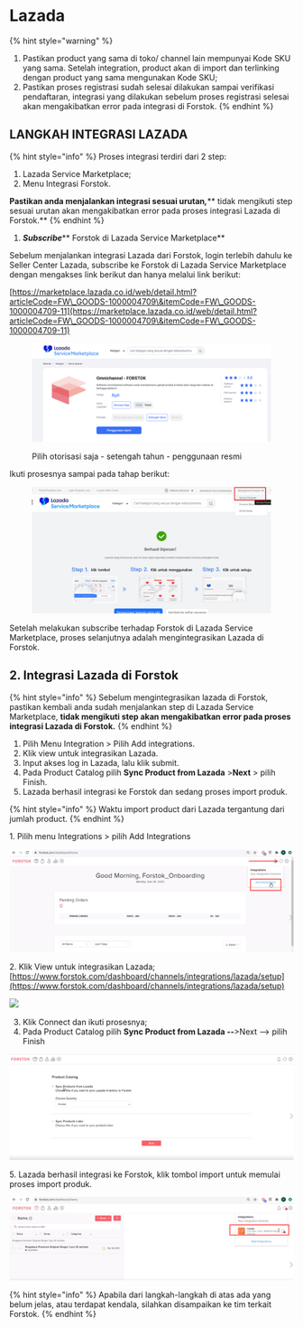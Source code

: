 # Lazada

{% hint style="warning" %}
1. Pastikan product yang sama di toko/ channel lain mempunyai Kode SKU yang sama. Setelah integration, product akan di import dan terlinking dengan product yang sama mengunakan Kode SKU;
2. Pastikan proses registrasi sudah selesai dilakukan sampai verifikasi pendaftaran, integrasi yang dilakukan sebelum proses registrasi selesai akan mengakibatkan error pada integrasi di Forstok.
{% endhint %}

## LANGKAH INTEGRASI LAZADA

{% hint style="info" %}
Proses integrasi terdiri dari 2 step:

1. Lazada Service Marketplace;
2. Menu Integrasi Forstok.

**Pastikan anda menjalankan integrasi sesuai urutan**_**,**_** tidak mengikuti step sesuai urutan akan mengakibatkan error pada proses integrasi Lazada di Forstok.**
{% endhint %}

1. _**Subscribe**_** Forstok di Lazada Service Marketplace**

Sebelum menjalankan integrasi Lazada dari Forstok, login terlebih dahulu ke Seller Center Lazada, subscribe ke Forstok di Lazada Service Marketplace dengan mengakses link berikut dan hanya melalui link berikut:&#x20;

[https://marketplace.lazada.co.id/web/detail.html?articleCode=FW\_GOODS-1000004709\&itemCode=FW\_GOODS-1000004709-11](https://marketplace.lazada.co.id/web/detail.html?articleCode=FW\_GOODS-1000004709\&itemCode=FW\_GOODS-1000004709-11)

<figure><img src="../../.gitbook/assets/Lazada Service.png" alt=""><figcaption><p>Pilih otorisasi saja - setengah tahun - penggunaan resmi</p></figcaption></figure>

Ikuti prosesnya sampai pada tahap berikut:

<figure><img src="../../.gitbook/assets/image (467).png" alt=""><figcaption></figcaption></figure>

Setelah melakukan subscribe terhadap Forstok di Lazada Service Marketplace, proses selanjutnya adalah mengintegrasikan Lazada di Forstok.

## 2. Integrasi Lazada di Forstok

{% hint style="info" %}
Sebelum mengintegrasikan lazada di Forstok, pastikan kembali anda sudah menjalankan step di Lazada Service Marketplace, **tidak mengikuti step akan mengakibatkan error pada proses integrasi Lazada di Forstok.**
{% endhint %}

1. Pilih Menu Integration > Pilih Add integrations.
2. Klik view untuk integrasikan Lazada.
3. Input akses log in Lazada, lalu klik submit.
4. Pada Product Catalog pilih **Sync Product from Lazada** >**Next** > pilih Finish.
5. Lazada berhasil integrasi ke Forstok dan sedang proses import produk.

{% hint style="info" %}
Waktu import product dari Lazada tergantung dari jumlah product.
{% endhint %}

1\. Pilih menu Integrations > pilih Add Integrations

![](<../../.gitbook/assets/image (142).png>)

2\. Klik View untuk integrasikan Lazada; \
[https://www.forstok.com/dashboard/channels/integrations/lazada/setup](https://www.forstok.com/dashboard/channels/integrations/lazada/setup)

![](<../../.gitbook/assets/Screenshot 2024-02-07 at 5.28.46 PM.png>)

3. Klik Connect dan ikuti prosesnya;
4. Pada Product Catalog pilih **Sync Product from Lazada --**>Next --> pilih Finish

![](<../../.gitbook/assets/image (210).png>)

5\. Lazada berhasil integrasi ke Forstok, klik tombol import untuk memulai proses import produk.

![](<../../.gitbook/assets/image (242).png>)

{% hint style="info" %}
Apabila dari langkah-langkah di atas ada yang belum jelas, atau terdapat kendala, silahkan disampaikan ke tim terkait Forstok.
{% endhint %}
